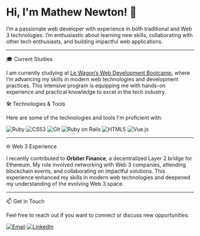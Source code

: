 # Hi, I'm Mathew Newton! 👋
I’m a passionate web developer with experience in both traditional and Web 3 technologies. I’m enthusiastic about learning new skills, collaborating with other tech enthusiasts, and building impactful web applications.
<hr>

🎓 Current Studies

I am currently studying at [Le Wagon’s Web Development Bootcamp](https://www.lewagon.com), where I’m advancing my skills in modern web technologies and development practices. This intensive program is equipping me with hands-on experience and practical knowledge to excel in the tech industry.

🛠️ Technologies & Tools

Here are some of the technologies and tools I'm proficient with:

![Ruby](https://img.shields.io/badge/-Ruby-%23CC342D?logo=ruby&logoColor=white)
![CSS3](https://img.shields.io/badge/-CSS3-%231572B6?logo=css3&logoColor=white)
![Git](https://img.shields.io/badge/-Git-%23F05032?logo=git&logoColor=white)
![Ruby on Rails](https://img.shields.io/badge/-Ruby%20on%20Rails-%23CC0000?logo=ruby&logoColor=white)
![HTML5](https://img.shields.io/badge/-HTML5-%23E34F26?logo=html5&logoColor=white)
![Vue.js](https://img.shields.io/badge/-Vue.js-%234FC08D?logo=vue.js&logoColor=white)
<hr>
🌐 Web 3 Experience

I recently contributed to **Orbiter Finance**, a decentralized Layer 2 bridge for Ethereum. My role involved networking with Web 3 companies, attending blockchain events, and collaborating on impactful solutions. This experience enhanced my skills in modern web technologies and deepened my understanding of the evolving Web 3 space.
<hr>
📫 Get in Touch

Feel free to reach out if you want to connect or discuss new opportunities:

[![Email](https://img.shields.io/static/v1?message=Email&logo=gmail&label=&color=D14836&logoColor=white&style=for-the-badge)](mailto:mattynewts@gmail.com)
[![LinkedIn](https://img.shields.io/static/v1?message=LinkedIn&logo=linkedin&label=&color=0077B5&logoColor=white&style=for-the-badge)](https://www.linkedin.com/in/mathew-newton1)
